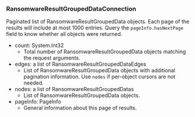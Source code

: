### RansomwareResultGroupedDataConnection
Paginated list of RansomwareResultGroupedData objects. Each page of the results will include at most 1000 entries. Query the `pageInfo.hasNextPage` field to know whether all objects were returned.

- count: System.Int32
  - Total number of RansomwareResultGroupedData objects matching the request arguments.
- edges: a list of RansomwareResultGroupedDataEdges
  - List of RansomwareResultGroupedData objects with additional pagination information. Use `nodes` if per-object cursors are not needed.
- nodes: a list of RansomwareResultGroupedDatas
  - List of RansomwareResultGroupedData objects.
- pageInfo: PageInfo
  - General information about this page of results.
